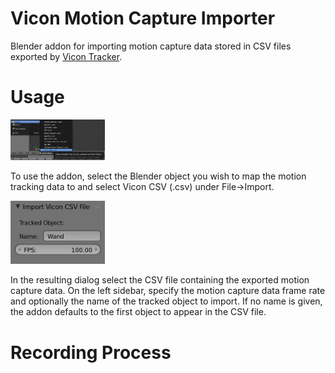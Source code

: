 # Vicon Motion Capture Importer
Blender addon for importing motion capture data stored in CSV files exported by [Vicon Tracker](https://www.vicon.com/products/software/tracker).

# Usage

<img src='doc/ImportMenu.png' alt='Import menu option' width=30%/>

To use the addon, select the Blender object you wish to map the motion tracking data to and select Vicon CSV (.csv) under File->Import.

<img src='doc/ImportOptions.png' alt='Import dialog options' width=30%/>

In the resulting dialog select the CSV file containing the exported motion capture data. On the left sidebar, specify the motion capture data frame rate and optionally the name of the tracked object to import. If no name is given, the addon defaults to the first object to appear in the CSV file.

# Recording Process